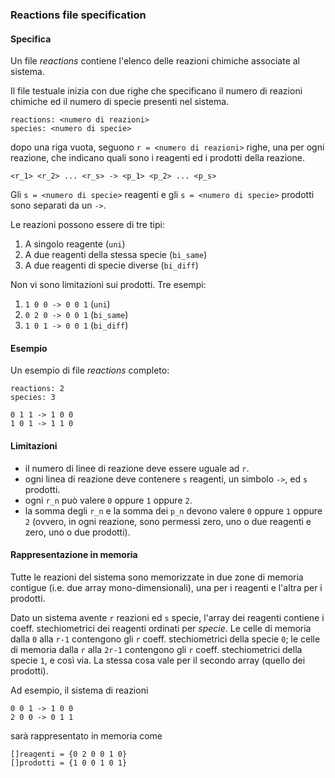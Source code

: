 ### Reactions file specification

#### Specifica 

Un file *reactions* contiene l'elenco delle reazioni
chimiche associate al sistema.

Il file testuale inizia con due righe che specificano
il numero di reazioni chimiche ed il numero di specie
presenti nel sistema.


    reactions: <numero di reazioni>
    species: <numero di specie>

dopo una riga vuota, seguono `r = <numero di reazioni>`
righe, una per ogni reazione, che indicano quali sono
i reagenti ed i prodotti della reazione.

    <r_1> <r_2> ... <r_s> -> <p_1> <p_2> ... <p_s>

Gli `s = <numero di specie>` reagenti e gli `s = <numero di specie>`
prodotti sono separati da un `->`.

Le reazioni possono essere di tre tipi:

1. A singolo reagente (`uni`)
2. A due reagenti della stessa specie (`bi_same`)
3. A due reagenti di specie diverse (`bi_diff`)

Non vi sono limitazioni sui prodotti. Tre esempi:

1. `1 0 0 -> 0 0 1` (`uni`)
2. `0 2 0 -> 0 0 1` (`bi_same`)
3. `1 0 1 -> 0 0 1` (`bi_diff`)

#### Esempio

Un esempio di file *reactions* completo:

    reactions: 2
    species: 3
    
    0 1 1 -> 1 0 0
    1 0 1 -> 1 1 0

#### Limitazioni

- il numero di linee di reazione deve essere uguale ad `r`.
- ogni linea di reazione deve contenere `s` reagenti, un
simbolo `->`, ed `s` prodotti.
- ogni `r_n` può  valere `0` oppure `1` oppure `2`.
- la somma degli `r_n` e la somma dei `p_n` devono valere
`0` oppure `1` oppure `2` (ovvero, in ogni reazione, sono
permessi zero, uno o due reagenti e zero, uno o due prodotti).


#### Rappresentazione in memoria

Tutte le reazioni del sistema sono memorizzate in due zone
di memoria contigue (i.e. due array mono-dimensionali), una
per i reagenti e l'altra per i prodotti.

Dato un sistema avente `r` reazioni ed `s` specie, l'array dei
reagenti contiene i coeff. stechiometrici dei reagenti ordinati
per *specie*. Le celle di memoria dalla `0` alla `r-1` contengono
gli `r` coeff. stechiometrici della specie `0`; le celle di memoria
dalla `r` alla `2r-1` contengono gli `r` coeff. stechiometrici della
specie `1`, e così via. La stessa cosa vale per il secondo array
(quello dei prodotti).

Ad esempio, il sistema di reazioni

    0 0 1 -> 1 0 0
    2 0 0 -> 0 1 1

sarà rappresentato in memoria come

    []reagenti = {0 2 0 0 1 0}
	[]prodotti = {1 0 0 1 0 1}

